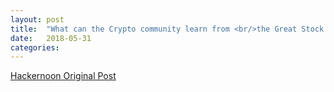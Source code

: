 ```yaml
---
layout: post
title:  "What can the Crypto community learn from <br/>the Great Stock Market Crash of 1929?"
date:   2018-05-31
categories:
---
```


[Hackernoon Original Post](https://hackernoon.com/what-can-the-crypto-community-learn-from-the-great-stock-market-crash-of-1929-97bbf381b42)

